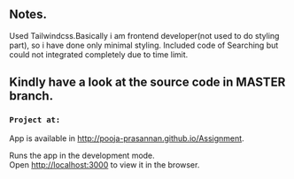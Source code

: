 ## Notes.

Used Tailwindcss.Basically i am frontend developer(not used to do styling part), so i have done only minimal styling.
Included code of Searching but could not integrated completely due to time limit.
## Kindly have a look at the source code in MASTER branch.

### `Project at:`

App is available in http://pooja-prasannan.github.io/Assignment.

Runs the app in the development mode.<br>
Open [http://localhost:3000](http://localhost:3000) to view it in the browser.
